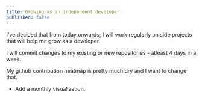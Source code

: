 ```yaml
---
title: Growing as an independent developer
published: false
---
```


I've decided that from today onwards, I will work regularly on side projects that will help me grow as a developer. 

I will commit changes to my existing or new repositories - atleast 4 days in a week.

My github contribution heatmap is pretty much dry and I want to change that. 

- Add a monthly visualization.